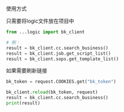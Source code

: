 使用方式 

只需要将logic文件放在项目中

```python
from ...logic import bk_client

# 例：
result = bk_client.cc.search_business()
result = bk_client.job.get_script_list()
result = bk_client.sops.get_template_list()
```

如果需要刷新链接 

```python
bk_token = request.COOKIES.get("bk_token")

bk_client.reload(bk_token, request)
result = bk_client.cc.search_business()
print(result)
```

